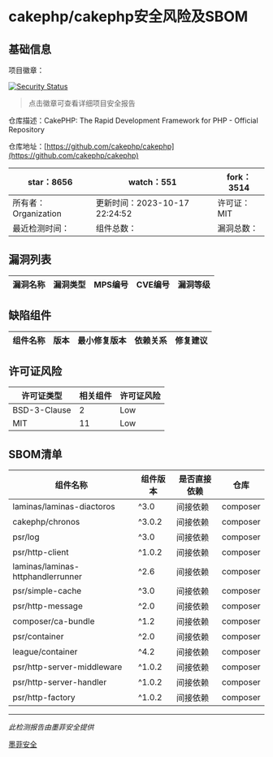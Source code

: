 # cakephp/cakephp安全风险及SBOM

## 基础信息

项目徽章：

[![Security Status](https://www.murphysec.com/platform3/v31/badge/1714354408762507264.svg)](https://www.murphysec.com/console/report/1714354407642628096/1714354408762507264)

> 点击徽章可查看详细项目安全报告

仓库描述：CakePHP: The Rapid Development Framework for PHP - Official Repository

仓库地址：[https://github.com/cakephp/cakephp](https://github.com/cakephp/cakephp)

| star：8656 | watch：551 | fork：3514 |
| ----------- | -------------- | ------------ |
| 所有者：Organization | 更新时间：2023-10-17 22:24:52 | 许可证：MIT |
| 最近检测时间： | 组件总数： | 漏洞总数： |




## 漏洞列表

| 漏洞名称 | 漏洞类型 | MPS编号 | CVE编号 | 漏洞等级 |
| ------- | ------ | ------- | ------ | ----- |





## 缺陷组件

| 组件名称 | 版本 | 最小修复版本 | 依赖关系 | 修复建议 |
| -------- | ---- | ------------ | -------- | -------- |





## 许可证风险

| 许可证类型 | 相关组件 | 许可证风险 |
| ---------- | -------- | ---------- |
|BSD-3-Clause|2|Low|
|MIT|11|Low|




## SBOM清单

| 组件名称 | 组件版本 | 是否直接依赖 | 仓库 |
| -------- | -------- | ------------ | ---- |
|laminas/laminas-diactoros|^3.0|间接依赖|composer|
|cakephp/chronos|^3.0.2|间接依赖|composer|
|psr/log|^3.0|间接依赖|composer|
|psr/http-client|^1.0.2|间接依赖|composer|
|laminas/laminas-httphandlerrunner|^2.6|间接依赖|composer|
|psr/simple-cache|^3.0|间接依赖|composer|
|psr/http-message|^2.0|间接依赖|composer|
|composer/ca-bundle|^1.2|间接依赖|composer|
|psr/container|^2.0|间接依赖|composer|
|league/container|^4.2|间接依赖|composer|
|psr/http-server-middleware|^1.0.2|间接依赖|composer|
|psr/http-server-handler|^1.0.2|间接依赖|composer|
|psr/http-factory|^1.0.2|间接依赖|composer|


------

*此检测报告由墨菲安全提供*

[墨菲安全](www.murphysec.com)
